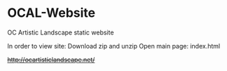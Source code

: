 # OCAL-Website
OC Artistic Landscape static website

In order to view site: 
Download zip and unzip
Open main page: index.html

~~http://ocartisticlandscape.net/~~
